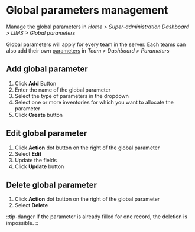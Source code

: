 # Global parameters management

Manage the global parameters in *Home > Super-administration Dashboard > LIMS > Global parameters*

Global parameters will apply for every team in the server. Each teams can also add their own [parameters](/laboratory-information-management-system/dashboard-parameters#create-parameter) in *Team > Dashboard > Parameters*

## Add global parameter

1. Click **Add** Button
2. Enter the name of the global parameter
3. Select the type of parameters in the dropdown
4. Select one or more inventories for which you want to allocate the parameter
5. Click **Create** button

## Edit global parameter

1. Click **Action** dot button on the right of the global parameter
2. Select **Edit**
3. Update the fields
4. Click **Update** button

## Delete global parameter

1. Click **Action** dot button on the right of the global parameter
2. Select **Delete**

::tip-danger 
If the parameter is already filled for one record, the deletion is impossible.
::
